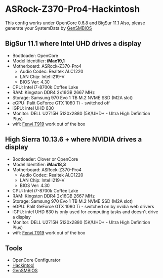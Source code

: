 # ASRock-Z370-Pro4-Hackintosh

This config works under OpenCore 0.6.8 and BigSur 11.1
Also, please generate your SystemData by [GenSMBIOS](https://github.com/corpnewt/GenSMBIOS)

## BigSur 11.1 where Intel UHD drives a display
* Bootloader: OpenCore
* Model Identifier:	**iMac19,1** 
* Motherboard: ASRock-Z370-Pro4
    * Audio Codec: Realtek ALC1220
    * LAN Chip: Intel I219-V
    * BIOS Ver: 4.30
* CPU: Intel i7-8700k Coffee Lake
* RAM: Kingston DDR4 2x16GB 2667 MHz
* Storage: Samsung 970 Evo 1 TB M.2 NVME SSD (M2A slot)  
* eGPU: Palit GeForce GTX 1080 Ti - switched off
* iGPU: intel UHD 630
* Monitor: DELL U2715H 5120x2880 (5K/UHD+ - Ultra High Definition Plus)
* wifi: [Fenvi T919](https://aliexpress.ru/item/32778371977.html?&sku_id=12000018003239936) work out of the box

## High Sierra 10.13.6 + where NVIDIA drives a display
* Bootloader: Clover or OpenCore
* Model Identifier:	**iMac18,3**
* Motherboard: ASRock-Z370-Pro4
  * Audio Codec: Realtek ALC1220
  * LAN Chip: Intel I219-V
  * BIOS Ver: 4.30
* CPU: Intel i7-8700k Coffee Lake
* RAM: Kingston DDR4 2x16GB 2667 MHz
* Storage: Samsung 970 Evo 1 TB M.2 NVME SSD (M2A slot)
* eGPU: Palit GeForce GTX 1080 Ti - switched on by nvidia web drivers
* iGPU: intel UHD 630 is only used for computing tasks and doesn't drive a display
* Monitor: DELL U2715H 5120x2880 (5K/UHD+ - Ultra High Definition Plus)
* wifi: [Fenvi T919](https://aliexpress.ru/item/32778371977.html?&sku_id=12000018003239936) work out of the box

## Tools
* OpenCore Configurator
* [Hackintool](https://github.com/headkaze/Hackintool)
* [GenSMBIOS](https://github.com/corpnewt/GenSMBIOS)